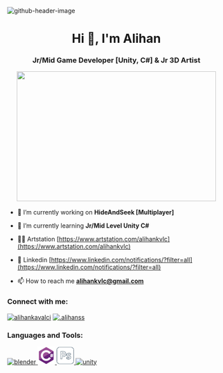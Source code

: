 ![github-header-image](https://github.com/alihankvlc/alihankvlc/assets/147824938/1e25e9ec-4fba-4d14-9bae-94711211cf1c)
<h1 align="center">Hi 👋, I'm Alihan</h1>
<h3 align="center">Jr/Mid Game Developer [Unity, C#] & Jr 3D Artist</h3><p align="center">
  <img width="460" height="300" src="https://media.tenor.com/GfSX-u7VGM4AAAAC/coding.gif">
</p>

- 🔭 I’m currently working on **HideAndSeek [Multiplayer]**

- 🌱 I’m currently learning **Jr/Mid Level Unity C#**

- 👨‍💻 Artstation [https://www.artstation.com/alihankvlc](https://www.artstation.com/alihankvlc)

- 📝 Linkedin [https://www.linkedin.com/notifications/?filter=all](https://www.linkedin.com/notifications/?filter=all)

- 📫 How to reach me **alihankvlc@gmail.com**

<h3 align="left">Connect with me:</h3>
<p align="left">
<a href="https://linkedin.com/in/alihankavalci" target="blank"><img align="center" src="https://raw.githubusercontent.com/rahuldkjain/github-profile-readme-generator/master/src/images/icons/Social/linked-in-alt.svg" alt="alihankavalci" height="30" width="40" /></a>
<a href="https://discord.gg/.alihanss" target="blank"><img align="center" src="https://raw.githubusercontent.com/rahuldkjain/github-profile-readme-generator/master/src/images/icons/Social/discord.svg" alt=".alihanss" height="30" width="40" /></a>
</p>

<h3 align="left">Languages and Tools:</h3>
<p align="left"> <a href="https://www.blender.org/" target="_blank" rel="noreferrer"> <img src="https://download.blender.org/branding/community/blender_community_badge_white.svg" alt="blender" width="40" height="40"/> </a> <a href="https://www.w3schools.com/cs/" target="_blank" rel="noreferrer"> <img src="https://raw.githubusercontent.com/devicons/devicon/master/icons/csharp/csharp-original.svg" alt="csharp" width="40" height="40"/> </a> <a href="https://www.photoshop.com/en" target="_blank" rel="noreferrer"> <img src="https://raw.githubusercontent.com/devicons/devicon/master/icons/photoshop/photoshop-line.svg" alt="photoshop" width="40" height="40"/> </a> <a href="https://unity.com/" target="_blank" rel="noreferrer"> <img src="https://www.vectorlogo.zone/logos/unity3d/unity3d-icon.svg" alt="unity" width="40" height="40"/> </a> </p>

